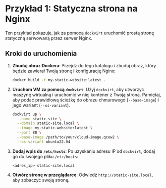 # Przykład 1: Statyczna strona na Nginx

Ten przykład pokazuje, jak za pomocą `dockvirt` uruchomić prostą stronę statyczną serwowaną przez serwer Nginx.

## Kroki do uruchomienia

1.  **Zbuduj obraz Dockera**:
    Przejdź do tego katalogu i zbuduj obraz, który będzie zawierał Twoją stronę i konfigurację Nginx:
    ```bash
    docker build -t my-static-website:latest .
    ```

2.  **Uruchom VM za pomocą `dockvirt`**:
    Użyj `dockvirt`, aby utworzyć maszynę wirtualną i uruchomić w niej kontener z Twoją stroną. Pamiętaj, aby podać prawidłową ścieżkę do obrazu chmurowego (`--base-image`) i jego wariant (`--os-variant`).

    ```bash
    dockvirt up \
      --name static-site \
      --domain static-site.local \
      --image my-static-website:latest \
      --port 80 \
      --base-image /path/to/your/cloud-image.qcow2 \
      --os-variant ubuntu22.04
    ```

3.  **Dodaj wpis do `/etc/hosts`**:
    Po uzyskaniu adresu IP od `dockvirt`, dodaj go do swojego pliku `/etc/hosts`:
    ```
    <adres_ip> static-site.local
    ```

4.  **Otwórz stronę w przeglądarce**:
    Odwiedź `http://static-site.local`, aby zobaczyć swoją stronę.
